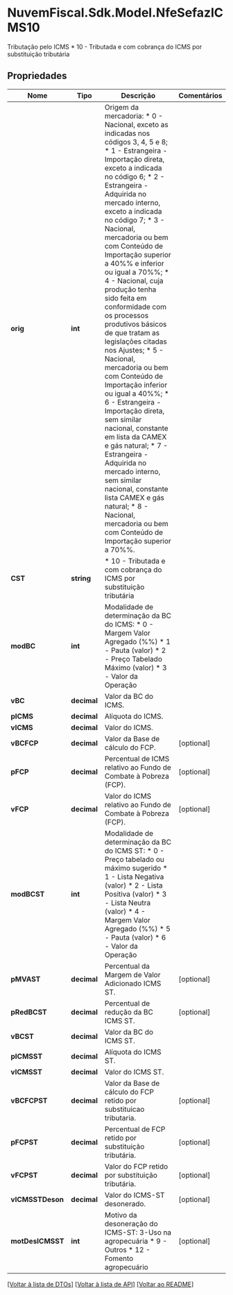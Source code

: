 # NuvemFiscal.Sdk.Model.NfeSefazICMS10
Tributação pelo ICMS  * 10 - Tributada e com cobrança do ICMS por substituição tributária

## Propriedades

Nome | Tipo | Descrição | Comentários
------------ | ------------- | ------------- | -------------
**orig** | **int** | Origem da mercadoria:  * 0 - Nacional, exceto as indicadas nos códigos 3, 4, 5 e 8;  * 1 - Estrangeira - Importação direta, exceto a indicada no código 6;  * 2 - Estrangeira - Adquirida no mercado interno, exceto a indicada no código 7;  * 3 - Nacional, mercadoria ou bem com Conteúdo de Importação superior a 40%% e inferior ou igual a 70%%;  * 4 - Nacional, cuja produção tenha sido feita em conformidade com os processos produtivos básicos de que tratam as legislações citadas nos Ajustes;  * 5 - Nacional, mercadoria ou bem com Conteúdo de Importação inferior ou igual a 40%%;  * 6 - Estrangeira - Importação direta, sem similar nacional, constante em lista da CAMEX e gás natural;  * 7 - Estrangeira - Adquirida no mercado interno, sem similar nacional, constante lista CAMEX e gás natural;  * 8 - Nacional, mercadoria ou bem com Conteúdo de Importação superior a 70%%. | 
**CST** | **string** | * 10 - Tributada e com cobrança do ICMS por substituição tributária | 
**modBC** | **int** | Modalidade de determinação da BC do ICMS:  * 0 - Margem Valor Agregado (%%)  * 1 - Pauta (valor)  * 2 - Preço Tabelado Máximo (valor)  * 3 - Valor da Operação | 
**vBC** | **decimal** | Valor da BC do ICMS. | 
**pICMS** | **decimal** | Alíquota do ICMS. | 
**vICMS** | **decimal** | Valor do ICMS. | 
**vBCFCP** | **decimal** | Valor da Base de cálculo do FCP. | [optional] 
**pFCP** | **decimal** | Percentual de ICMS relativo ao Fundo de Combate à Pobreza (FCP). | [optional] 
**vFCP** | **decimal** | Valor do ICMS relativo ao Fundo de Combate à Pobreza (FCP). | [optional] 
**modBCST** | **int** | Modalidade de determinação da BC do ICMS ST:  * 0 - Preço tabelado ou máximo  sugerido  * 1 - Lista Negativa (valor)  * 2 - Lista Positiva (valor)  * 3 - Lista Neutra (valor)  * 4 - Margem Valor Agregado (%%)  * 5 - Pauta (valor)  * 6 - Valor da Operação | 
**pMVAST** | **decimal** | Percentual da Margem de Valor Adicionado ICMS ST. | [optional] 
**pRedBCST** | **decimal** | Percentual de redução da BC ICMS ST. | [optional] 
**vBCST** | **decimal** | Valor da BC do ICMS ST. | 
**pICMSST** | **decimal** | Alíquota do ICMS ST. | 
**vICMSST** | **decimal** | Valor do ICMS ST. | 
**vBCFCPST** | **decimal** | Valor da Base de cálculo do FCP retido por substituicao tributaria. | [optional] 
**pFCPST** | **decimal** | Percentual de FCP retido por substituição tributária. | [optional] 
**vFCPST** | **decimal** | Valor do FCP retido por substituição tributária. | [optional] 
**vICMSSTDeson** | **decimal** | Valor do ICMS-ST desonerado. | [optional] 
**motDesICMSST** | **int** | Motivo da desoneração do ICMS-ST: 3-Uso na agropecuária  * 9 - Outros  * 12 - Fomento agropecuário | [optional] 

[[Voltar à lista de DTOs]](../README.md#documentation-for-models) [[Voltar à lista de API]](../README.md#documentation-for-api-endpoints) [[Voltar ao README]](../README.md)

